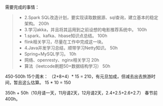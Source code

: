 需要完成的事情：
>* 2.Spark SQL改造计划，要实现读取数据源、sql查询，建立基本的稳定架构。  200h
>* 3.学习akka，并且将其运用到之前设想的电影推荐系统中。   100h
>* 1.spark、kafka、hbase知识点总结。                 100h        
>* flink相关学习，尽量在工作中完成这一块。            
>* 4.Java并发学习总结，顺带学习Netty知识。                             50h
>* Spring+MySQL学习。                           10h
>* 网络、openresty、nginx相关学习                 20h
>* 算法（leetcode刷题50+数据结构学习）             50h

450-500h
15个周末： （2+8+4）* 15  = 210，有元旦加成，但减去出去旅游时间，暂且这么估算。
15 * 10 = 150

350h   +   50h（10月请一天，11月请2天，12月请2天，2.4+2.5+2.6+2.7） 春节前400h。

